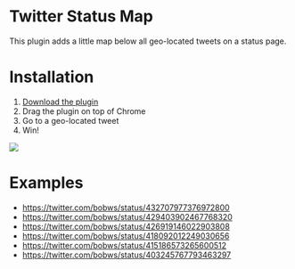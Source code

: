 Twitter Status Map
========

This plugin adds a little map below all geo-located tweets on a status page.

Installation
============

1. [Download the plugin](https://github.com/rsudekum/twitter-status-map/raw/master/twitter-status-map.crx)
2. Drag the plugin on top of Chrome
3. Go to a geo-located tweet
4. Win!

![](https://i.cloudup.com/V4ziIJBF5J-1200x1200.png)

Examples
=======
* https://twitter.com/bobws/status/432707977376972800
* https://twitter.com/bobws/status/429403902467768320
* https://twitter.com/bobws/status/426919146022903808
* https://twitter.com/bobws/status/418092012249030656
* https://twitter.com/bobws/status/415186573265600512
* https://twitter.com/bobws/status/403245767793463297